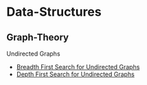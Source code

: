 # Data-Structures

## Graph-Theory
Undirected Graphs
- [Breadth First Search for Undirected Graphs](https://github.com/carissaoconnell/Data-Structures/blob/main/BFSUndirectedGraph.java)
- [Depth First Search for Undirected Graphs](https://github.com/carissaoconnell/Data-Structures/blob/main/DFSUndirectedGraph.java)
